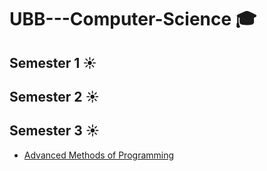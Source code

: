 # UBB---Computer-Science :mortar_board:
## Semester 1 :sunny:
## Semester 2 :sunny:
## Semester 3 :sunny:
- [Advanced Methods of Programming](https://github.com/VasilicaMoldovan/Toy-Language-Interpretor)
